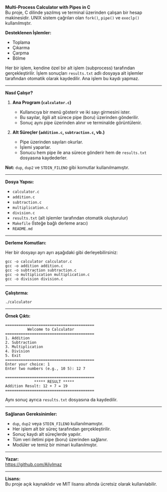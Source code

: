 **Multi-Process Calculator with Pipes in C**  
Bu proje, C dilinde yazılmış ve terminal üzerinden çalışan bir hesap makinesidir. UNIX sistem çağrıları olan `fork()`, `pipe()` ve `execlp()` kullanılmıştır.

**Desteklenen İşlemler:**  
- Toplama  
- Çıkarma  
- Çarpma  
- Bölme  

Her bir işlem, kendine özel bir alt işlem (subprocess) tarafından gerçekleştirilir. İşlem sonuçları `results.txt` adlı dosyaya alt işlemler tarafından otomatik olarak kaydedilir. Ana işlem bu kaydı yapmaz.

---

**Nasıl Çalışır?**  

1. **Ana Program (`calculator.c`)**  
   - Kullanıcıya bir menü gösterir ve iki sayı girmesini ister.  
   - Bu sayılar, ilgili alt sürece pipe (boru) üzerinden gönderilir.  
   - Sonuç aynı pipe üzerinden alınır ve terminalde görüntülenir.  

2. **Alt Süreçler (`addition.c`, `subtraction.c`, vb.)**  
   - Pipe üzerinden sayıları okurlar.  
   - İşlemi yaparlar.  
   - Sonucu hem pipe ile ana sürece gönderir hem de `results.txt` dosyasına kaydederler.  

**Not:** `dup`, `dup2` ve `STDIN_FILENO` gibi komutlar kullanılmamıştır.

---

**Dosya Yapısı:**

- `calculator.c`  
- `addition.c`  
- `subtraction.c`  
- `multiplication.c`  
- `division.c`  
- `results.txt` (alt işlemler tarafından otomatik oluşturulur)  
- `Makefile` (İsteğe bağlı derleme aracı)  
- `README.md`

---

**Derleme Komutları:**

Her bir dosyayı ayrı ayrı aşağıdaki gibi derleyebilirsiniz:

```
gcc -o calculator calculator.c
gcc -o addition addition.c
gcc -o subtraction subtraction.c
gcc -o multiplication multiplication.c
gcc -o division division.c
```

---

**Çalıştırma:**

```
./calculator
```

---

**Örnek Çıktı:**

```
========================================
          Welcome to Calculator         
========================================
1. Addition
2. Subtraction
3. Multiplication
4. Division
5. Exit
========================================
Enter your choice: 1
Enter two numbers (e.g., 10 5): 12 7

========================================
             ***** RESULT *****         
Addition Result: 12 + 7 = 19
========================================
```

Aynı sonuç ayrıca `results.txt` dosyasına da kaydedilir.

---

**Sağlanan Gereksinimler:**

- `dup`, `dup2` veya `STDIN_FILENO` kullanılmamıştır.  
- Her işlem alt bir süreç tarafından gerçekleştirilir.  
- Sonuç kaydı alt süreçlerde yapılır.  
- Tüm veri iletimi pipe (boru) üzerinden sağlanır.  
- Modüler ve temiz bir mimari kullanılmıştır.

---

**Yazar:**  
https://github.com/Aliylmaz

---

**Lisans:**  
Bu proje açık kaynaklıdır ve MIT lisansı altında ücretsiz olarak kullanılabilir.
